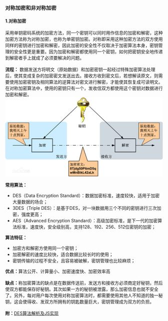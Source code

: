### 对称加密和非对称加密
#### 1.对称加密
采用单钥密码系统的加密方法，同一个密钥可以同时用作信息的加密和解密，这种加密方法称为对称加密，也称为单密钥加密。对称即采用这种加密方法的双方使用同样的密钥进行加密和解密，因此加密的安全性不仅取决于加密算法本身，密钥管理的安全性更是重要。因为加密和解密都使用同一个密钥，如何把密钥安全地传递到解密者手上就成了必须要解决的问题。<br/><br/>
<strong>流程：</strong>
数据发送方将明文（原始数据）和加密密钥一起经过特殊加密算法处理后，使其变成复杂的加密密文发送出去。接收方收到密文后，若想解读原文，则需要使用加密密钥及相同算法的逆算法对密文进行解密，才能使其恢复成可读明文。在对称加密算法中，使用的密钥只有一个，发收信双方都使用这个密钥对数据进行加密和解密。<br/>
![avatar](./image/对称加密.jpg)

<strong>常用算法：</strong><br/>
- DES（Data Encryption Standard）：数据加密标准，速度较快，适用于加密大量数据的场合；
- 3DES（Triple DES）：是基于DES，对一块数据用三个不同的密钥进行三次加密，强度更高；
- AES（Advanced Encryption Standard）：高级加密标准，是下一代的加密算法标准，速度快，安全级别高，支持128、192、256、512位密钥的加密；

<strong>算法特征：</strong><br/>
- 加密方和解密方使用同一个密钥；
- 加密解密的速度比较快，适合数据比较长时的使用；
- 密钥传输的过程不安全，且容易被破解，密钥管理也比较麻烦；

<strong>优点：</strong>算法公开、计算量小、加密速度快、加密效率高<br/><br/>
<strong>缺点：</strong>称加密算法的缺点是在数据传送前，发送方和接收方必须商定好秘钥，然后使双方都能保存好秘钥。其次如果一方的秘钥被泄露，那么加密信息也就不安全了。另外，每对用户每次使用对称加密算法时，都需要使用其他人不知道的独一秘钥，这会使得收、发双方所拥有的钥匙数量巨大，密钥管理成为双方的负担。<br/><br/>
<strong>附：</strong>[DES算法解析及JS实现](https://github.com/DSDTWeb/blog/blob/master/JavaScript/%E5%AF%B9%E7%A7%B0%E5%8A%A0%E5%AF%86%E4%B8%8E%E9%9D%9E%E5%AF%B9%E7%A7%B0%E5%8A%A0%E5%AF%86/DES%E7%AE%97%E6%B3%95%E8%A7%A3%E6%9E%90%E5%8F%8AJS%E5%AE%9E%E7%8E%B0.md)
